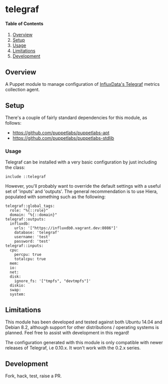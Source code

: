 # telegraf

#### Table of Contents

1. [Overview](#overview)
2. [Setup](#setup)
3. [Usage](#usage)
4. [Limitations](#limitations)
5. [Development](#development)

## Overview

A Puppet module to manage configuration of [InfluxData's Telegraf](https://influxdata.com/time-series-platform/telegraf/) 
metrics collection agent.

## Setup

There's a couple of fairly standard dependencies for this module, as follows:

* https://github.com/puppetlabs/puppetlabs-apt
* https://github.com/puppetlabs/puppetlabs-stdlib

### Usage

Telegraf can be installed with a very basic configuration by just including the
class:

    include ::telegraf

However, you'll probably want to override the default settings with a useful
set of 'inputs' and 'outputs'.  The general recommendation is to use Hiera,
populated with something such as the following:

	telegraf::global_tags:
	  role: "%{::role}"
	  domain: "%{::domain}"
	telegraf::outputs:
	  influxdb:
	    urls: '["https://influxdb0.vagrant.dev:8086"]'
	    database: 'telegraf'
	    username: 'test'
	    password: 'test'
	telegraf::inputs:
	  cpu:
	    percpu: true
	    totalcpu: true
	  mem:
	  io:
	  net:
	  disk: 
	    ignore_fs: '["tmpfs", "devtmpfs"]'
	  diskio:
	  swap:
	  system:

## Limitations

This module has been developed and tested against both Ubuntu 14.04 and Debian
8.2, although support for other distributions / operating systems is planned.
Feel free to assist with development in this regard!

The configuration generated with this module is only compatible with newer
releases of Telegraf, i.e 0.10.x.  It won't work with the 0.2.x series.

## Development

Fork, hack, test, raise a PR.
